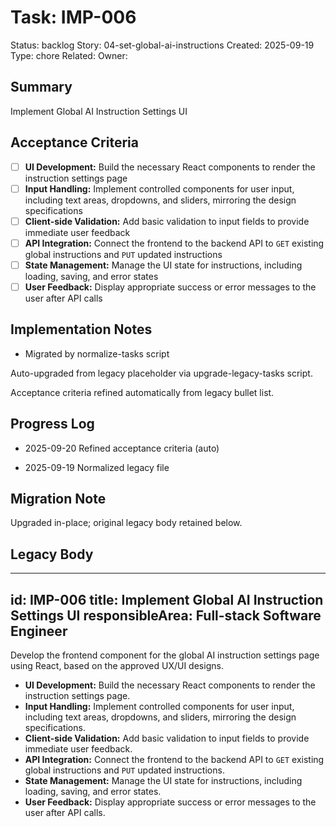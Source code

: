 # Task: IMP-006
Status: backlog
Story: 04-set-global-ai-instructions
Created: 2025-09-19
Type: chore
Related:
Owner:

## Summary
Implement Global AI Instruction Settings UI

## Acceptance Criteria

- [ ] **UI Development:** Build the necessary React components to render the instruction settings page
- [ ] **Input Handling:** Implement controlled components for user input, including text areas, dropdowns, and sliders, mirroring the design specifications
- [ ] **Client-side Validation:** Add basic validation to input fields to provide immediate user feedback
- [ ] **API Integration:** Connect the frontend to the backend API to `GET` existing global instructions and `PUT` updated instructions
- [ ] **State Management:** Manage the UI state for instructions, including loading, saving, and error states
- [ ] **User Feedback:** Display appropriate success or error messages to the user after API calls

## Implementation Notes
- Migrated by normalize-tasks script

Auto-upgraded from legacy placeholder via upgrade-legacy-tasks script.


Acceptance criteria refined automatically from legacy bullet list.
## Progress Log
- 2025-09-20 Refined acceptance criteria (auto)

- 2025-09-19 Normalized legacy file
## Migration Note
Upgraded in-place; original legacy body retained below.

## Legacy Body
---
id: IMP-006
title: Implement Global AI Instruction Settings UI
responsibleArea: Full-stack Software Engineer
---
Develop the frontend component for the global AI instruction settings page using React, based on the approved UX/UI designs.
*   **UI Development:** Build the necessary React components to render the instruction settings page.
*   **Input Handling:** Implement controlled components for user input, including text areas, dropdowns, and sliders, mirroring the design specifications.
*   **Client-side Validation:** Add basic validation to input fields to provide immediate user feedback.
*   **API Integration:** Connect the frontend to the backend API to `GET` existing global instructions and `PUT` updated instructions.
*   **State Management:** Manage the UI state for instructions, including loading, saving, and error states.
*   **User Feedback:** Display appropriate success or error messages to the user after API calls.